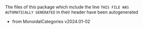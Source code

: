 The files of this package which include the line `THIS FILE WAS AUTOMATICALLY GENERATED` in their header have been autogenerated

* from MonoidalCategories v2024.01-02
